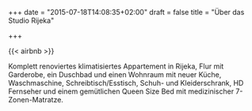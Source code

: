 +++
date = "2015-07-18T14:08:35+02:00"
draft = false
title = "Über das Studio Rijeka"

+++

{{< airbnb >}}

Komplett renoviertes klimatisiertes Appartement in Rijeka, Flur mit Garderobe, ein Duschbad und einen Wohnraum mit neuer Küche, Waschmaschine, Schreibtisch/Esstisch, Schuh- und Kleiderschrank, HD Fernseher und einem gemütlichen Queen Size Bed mit medizinischer 7-Zonen-Matratze.


